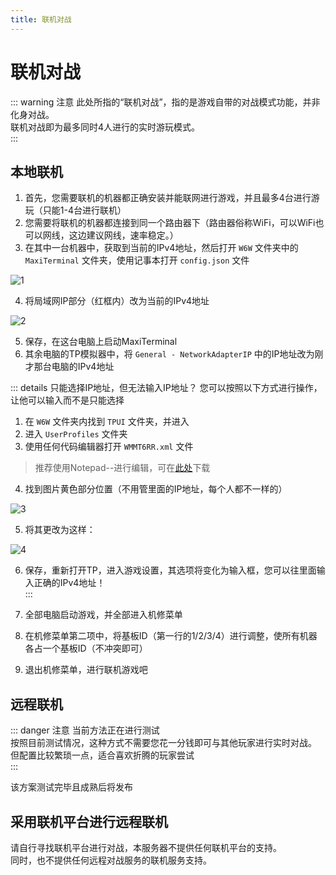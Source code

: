 ```yaml
---
title: 联机对战
---
```


# 联机对战

::: warning 注意
此处所指的“联机对战”，指的是游戏自带的对战模式功能，并非化身对战。  
联机对战即为最多同时4人进行的实时游玩模式。  
:::

## 本地联机

1. 首先，您需要联机的机器都正确安装并能联网进行游戏，并且最多4台进行游玩（只能1-4台进行联机）  
2. 您需要将联机的机器都连接到同一个路由器下（路由器俗称WiFi，可以WiFi也可以网线，这边建议网线，速率稳定。）  
3. 在其中一台机器中，获取到当前的IPv4地址，然后打开 `W6W` 文件夹中的 `MaxiTerminal` 文件夹，使用记事本打开 `config.json` 文件  

![1](https://pics-a1c.pages.dev/ng_web/game/vs/1.png)  

4. 将局域网IP部分（红框内）改为当前的IPv4地址  

![2](https://pics-a1c.pages.dev/ng_web/game/vs/2.png)  

5. 保存，在这台电脑上启动MaxiTerminal  
6. 其余电脑的TP模拟器中，将 `General - NetworkAdapterIP` 中的IP地址改为刚才那台电脑的IPv4地址  

::: details 只能选择IP地址，但无法输入IP地址？
您可以按照以下方式进行操作，让他可以输入而不是只能选择  
1. 在 `W6W` 文件夹内找到 `TPUI` 文件夹，并进入  
2. 进入 `UserProfiles` 文件夹  
3. 使用任何代码编辑器打开 `WMMT6RR.xml` 文件  
> 推荐使用Notepad--进行编辑，可在[此处](https://gitee.com/cxasm/notepad--/releases)下载
4. 找到图片黄色部分位置（不用管里面的IP地址，每个人都不一样的）  

![3](https://pics-a1c.pages.dev/ng_web/game/vs/3.png)

5. 将其更改为这样：  

![4](https://pics-a1c.pages.dev/ng_web/game/vs/4.png)

6. 保存，重新打开TP，进入游戏设置，其选项将变化为输入框，您可以往里面输入正确的IPv4地址！  
:::

7. 全部电脑启动游戏，并全部进入机修菜单  
8. 在机修菜单第二项中，将基板ID（第一行的1/2/3/4）进行调整，使所有机器各占一个基板ID（不冲突即可）  
9. 退出机修菜单，进行联机游戏吧  

## 远程联机

::: danger 注意
当前方法正在进行测试  
按照目前测试情况，这种方式不需要您花一分钱即可与其他玩家进行实时对战。  
但配置比较繁琐一点，适合喜欢折腾的玩家尝试  
:::

该方案测试完毕且成熟后将发布  

## 采用联机平台进行远程联机

请自行寻找联机平台进行对战，本服务器不提供任何联机平台的支持。  
同时，也不提供任何远程对战服务的联机服务支持。  